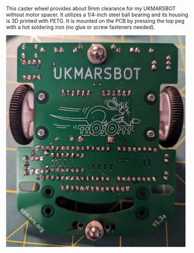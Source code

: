 This caster wheel provides about 9mm clearance for my UKMARSBOT without motor spacer.
It utilizes a 1/4-inch steel ball bearing and its housing is 3D printed with PETG.
It is mounted on the PCB by pressing the top peg with a hot soldering iron (no glue or screw fasteners needed).

![alt text](https://github.com/csunwc/UKMARSBOT/blob/main/caster_wheel/mounted.png)

